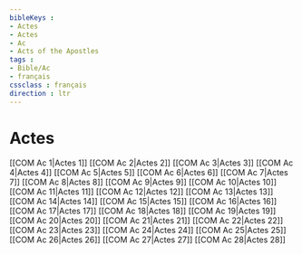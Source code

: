 ```yaml
---
bibleKeys : 
- Actes
- Actes
- Ac
- Acts of the Apostles
tags : 
- Bible/Ac
- français
cssclass : français
direction : ltr
---
```


# Actes

[[COM Ac 1|Actes 1]]
[[COM Ac 2|Actes 2]]
[[COM Ac 3|Actes 3]]
[[COM Ac 4|Actes 4]]
[[COM Ac 5|Actes 5]]
[[COM Ac 6|Actes 6]]
[[COM Ac 7|Actes 7]]
[[COM Ac 8|Actes 8]]
[[COM Ac 9|Actes 9]]
[[COM Ac 10|Actes 10]]
[[COM Ac 11|Actes 11]]
[[COM Ac 12|Actes 12]]
[[COM Ac 13|Actes 13]]
[[COM Ac 14|Actes 14]]
[[COM Ac 15|Actes 15]]
[[COM Ac 16|Actes 16]]
[[COM Ac 17|Actes 17]]
[[COM Ac 18|Actes 18]]
[[COM Ac 19|Actes 19]]
[[COM Ac 20|Actes 20]]
[[COM Ac 21|Actes 21]]
[[COM Ac 22|Actes 22]]
[[COM Ac 23|Actes 23]]
[[COM Ac 24|Actes 24]]
[[COM Ac 25|Actes 25]]
[[COM Ac 26|Actes 26]]
[[COM Ac 27|Actes 27]]
[[COM Ac 28|Actes 28]]
